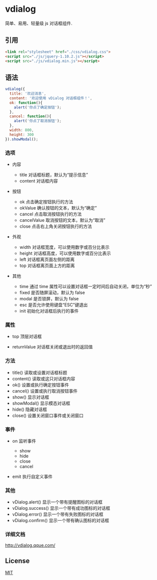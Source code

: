 # vdialog

  简单、易用、轻量级 js 对话框组件.

## 引用

```html
<link rel="stylesheet" href="./css/vdialog.css">
<script src="./js/jquery-1.10.2.js"></script>
<script src="./js/vdialog.min.js"></script>
```

## 语法

```js
vdialog({
  title: '欢迎消息',
  content: '欢迎使用 vDialog 对话框组件！',
  ok: function(){
    alert('你点了确定按钮');
  },
  cancel: function(){
    alert('你点了取消按钮');
  },
  width: 800,
  height: 300
}).showModal();
```

### 选项

* 内容

  * title 对话框标题，默认为“提示信息”
  * content 对话框内容

* 按钮

  * ok 点击确定按钮执行的方法
  * okValue 确认按钮的文本，默认为“确定”
  * cancel 点击取消按钮执行的方法
  * cancelValue 取消按钮的文本，默认为“取消”
  * close 点击右上角关闭按钮执行的方法

* 外观

  * width 对话框宽度，可以使用数字或百分比表示
  * height 对话框高度，可以使用数字或百分比表示
  * left 对话框离页面左侧的距离
  * top 对话框离页面上方的距离

* 其他
  * time 通过 time 属性可以设置对话框一定时间后自动关闭，单位为“秒”
  * fixed 是否随屏滚动，默认为 false
  * modal 是否锁屏，默认为 false
  * esc 是否允许使用键盘“ESC”键退出
  * init 初始化对话框后执行的事件

### 属性

* top 顶层对话框

* returnValue 对话框关闭或退出时的返回值

### 方法

* title() 读取或设置对话框标题
* content() 读取或这只对话框内容
* ok() 设置或执行确定按钮事件
* cancel() 设置或执行取消按钮事件
* show() 显示对话框
* showModal() 显示模态对话框
* hide() 隐藏对话框
* close() 设置关闭窗口事件或关闭窗口

### 事件

* on 监听事件

  * show
  * hide
  * close
  * cancel

* emit 执行自定义事件

### 其他

* vDialog.alert() 显示一个带有提醒图标的对话框
* vDialog.success() 显示一个带有成功图标的对话框
* vDialog.error() 显示一个带有失败图标的对话框
* vDialog.confirm() 显示一个带有确认图标的对话框

### 详细文档

http://vdialog.qque.com/


## License

  [MIT](LICENSE)